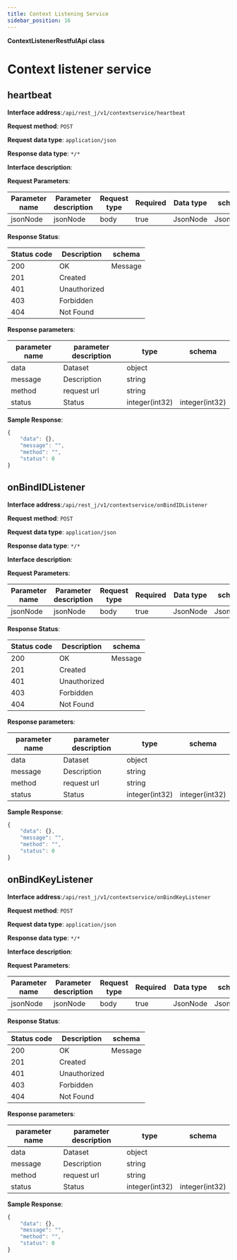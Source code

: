```yaml
---
title: Context Listening Service
sidebar_position: 16
---
```

**ContextListenerRestfulApi class**

# Context listener service

## heartbeat

**Interface address**:`/api/rest_j/v1/contextservice/heartbeat`

**Request method**: `POST`

**Request data type**: `application/json`

**Response data type**: `*/*`

**Interface description**:

**Request Parameters**:

| Parameter name | Parameter description | Request type | Required | Data type | schema |
| -------- | -------- | ----- | -------- | -------- | ------ |
|jsonNode|jsonNode|body|true|JsonNode|JsonNode|

**Response Status**:

| Status code | Description | schema |
| -------- | -------- | ----- |
|200|OK|Message|
|201|Created|
|401|Unauthorized|
|403|Forbidden|
|404|Not Found|

**Response parameters**:

| parameter name | parameter description | type | schema |
| -------- | -------- | ----- |----- |
|data|Dataset|object|
|message|Description|string|
|method|request url|string|
|status|Status|integer(int32)|integer(int32)|

**Sample Response**:

````javascript
{
    "data": {},
    "message": "",
    "method": "",
    "status": 0
}
````

## onBindIDListener

**Interface address**:`/api/rest_j/v1/contextservice/onBindIDListener`

**Request method**: `POST`

**Request data type**: `application/json`

**Response data type**: `*/*`

**Interface description**:

**Request Parameters**:

| Parameter name | Parameter description | Request type | Required | Data type | schema |
| -------- | -------- | ----- | -------- | -------- | ------ |
|jsonNode|jsonNode|body|true|JsonNode|JsonNode|

**Response Status**:

| Status code | Description | schema |
| -------- | -------- | ----- |
|200|OK|Message|
|201|Created|
|401|Unauthorized|
|403|Forbidden|
|404|Not Found|

**Response parameters**:

| parameter name | parameter description | type | schema |
| -------- | -------- | ----- |----- |
|data|Dataset|object|
|message|Description|string|
|method|request url|string|
|status|Status|integer(int32)|integer(int32)|

**Sample Response**:

````javascript
{
    "data": {},
    "message": "",
    "method": "",
    "status": 0
}
````

## onBindKeyListener

**Interface address**:`/api/rest_j/v1/contextservice/onBindKeyListener`

**Request method**: `POST`

**Request data type**: `application/json`

**Response data type**: `*/*`

**Interface description**:

**Request Parameters**:

| Parameter name | Parameter description | Request type | Required | Data type | schema |
| -------- | -------- | ----- | -------- | -------- | ------ |
|jsonNode|jsonNode|body|true|JsonNode|JsonNode|

**Response Status**:

| Status code | Description | schema |
| -------- | -------- | ----- |
|200|OK|Message|
|201|Created|
|401|Unauthorized|
|403|Forbidden|
|404|Not Found|

**Response parameters**:

| parameter name | parameter description | type | schema |
| -------- | -------- | ----- |----- |
|data|Dataset|object|
|message|Description|string|
|method|request url|string|
|status|Status|integer(int32)|integer(int32)|

**Sample Response**:

````javascript
{
    "data": {},
    "message": "",
    "method": "",
    "status": 0
}
````

